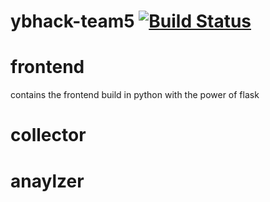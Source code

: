 # ybhack-team5 [![Build Status](https://drone.dreng.ch/api/badges/tstangenberg/ybhack-team5/status.svg)](https://drone.dreng.ch/tstangenberg/ybhack-team5)

# frontend
contains the frontend build in python with the power of flask

# collector

# anaylzer
